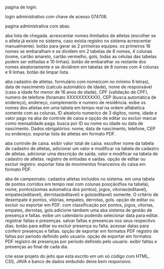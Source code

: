 pagina de login.

login administrativo com chave de acesso 074708.

pagina administrativa com abas.

aba lista de chegada.
acrescentar nomes ilimitados de atletas (escolher se o atleta já existe no sistema, caso exista registro no sistema acrescentar manualmente).
botão para gerar as 2 primeiras equipes.
os primeiros 16 nomes se embaralham e se dividem em 2 tabelas de 8 nomes, 4 colunas (nome, cartão amarelo, cartão vermelho, gols, todas as células das tabelas podem ser editadas e 10 linhas).
botão de embaralhar os restante dos nomes aleatoriamente e se dividirem em tabelas de 8 nomes com 4 colunas e 9 linhas.
botão de limpar lista.

aba cadastro de atletas.
formulário com nome(com no mínimo 9 letras), data de nascimento (calculo automático de idade), nome de responsável (caso a idade for menor de 16 anos de idade), CPF (validação de CPF), numero de telefone (foramato XXXXXXXXXXX), CEP (busca automática de endereço), endereço, complemento e numero de residência.
exibe os nomes dos atletas em uma tabela em tempo real na ordem alfabetica somente com as colunas, ID aleatorio numerico de 3 digitos, nome, idade e valor pago na aba de controle de caixa e opção de editar ou excluir marcar como mensalidade paga.
busca por ID ou nome ou idade ou data de nascimento.
Dados obrigatórios: nome, data de nascimento, telefone, CEP ou endereço.
exportar lista de atletas em formato PDF.

aba controle de caixa.
exibir valor total de caixa.
escolher nome da tabela de cadastro de atletas, adicionar um valor e modificar na tabela de cadastro de atletas.
adicionar uma descrição de saida, valor e modificar na tabela de cadastro de atletas.
registro de entradas e saídas.
opção de editar ou excluir registro.
exportar lista de movimentos financeiros do caixa em formato PDF.

aba de campeonato.
cadastra atletas incluidos no sistema.
em uma tabela de pontos corridos em tempo real com colunas posição(fixa na tabela), nome, pontos(somas automatica dos pontos), jogos, vitorias(editavel), empates(editavel), derrotas(editavel) e gols(editavel) somente.
O critério de desempate é pontos, vitórias, empates, derrotas, gols.
opção de editar ou excluir ou exportar em PDF. 
com classificação por pontos, jogos, vitorias, empates, derrotas, gols.adicione tambem uma aba sistema de gestão de presença e faltas.
exibe um calendario podendo selecionar data para editar.
registrar faltas e presenças.
salvar faltas e presencas nos seus respectivo dias.
botão para editar ou excluir presença ou falta.
acessar datas para conferir presenças e faltas.
opção de exportar em formatos PDF registro de faltas por periodo definido pelo usuario.
opção de exportar em formatos PDF registro de presenças por periodo definido pelo usuario.
exibir faltas e presenças ao final de cada dia. 

crie esse projeto do jeito que esta escrito em um só código com HTML, CSS, JAVA e banco de dados embutido deixe bem responsivo.
